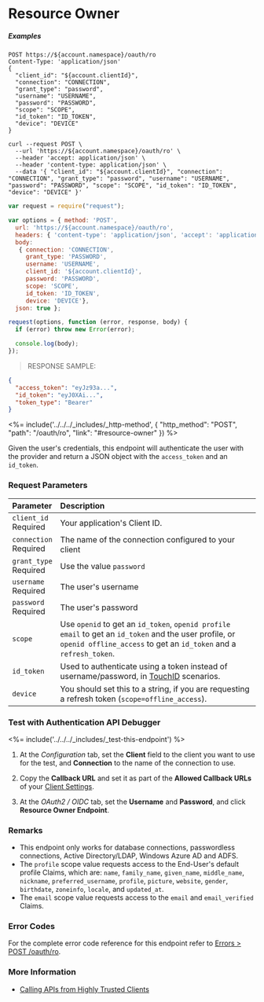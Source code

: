 # Resource Owner

<h5 class="code-snippet-title">Examples</h5>

```http
POST https://${account.namespace}/oauth/ro
Content-Type: 'application/json'
{
  "client_id": "${account.clientId}",
  "connection": "CONNECTION",
  "grant_type": "password",
  "username": "USERNAME",
  "password": "PASSWORD",
  "scope": "SCOPE",
  "id_token": "ID_TOKEN",
  "device": "DEVICE"
}
```

```shell
curl --request POST \
  --url 'https://${account.namespace}/oauth/ro' \
  --header 'accept: application/json' \
  --header 'content-type: application/json' \
  --data '{ "client_id": "${account.clientId}", "connection": "CONNECTION", "grant_type": "password", "username": "USERNAME", "password": "PASSWORD", "scope": "SCOPE", "id_token": "ID_TOKEN", "device": "DEVICE" }'
```

```javascript
var request = require("request");

var options = { method: 'POST',
  url: 'https://${account.namespace}/oauth/ro',
  headers: { 'content-type': 'application/json', 'accept': 'application/json' },
  body:
   { connection: 'CONNECTION',
     grant_type: 'PASSWORD',
     username: 'USERNAME',
     client_id: '${account.clientId}',
     password: 'PASSWORD',
     scope: 'SCOPE',
     id_token: 'ID_TOKEN',
     device: 'DEVICE'},
  json: true };

request(options, function (error, response, body) {
  if (error) throw new Error(error);

  console.log(body);
});
```

> RESPONSE SAMPLE:

```JSON
{
  "access_token": "eyJz93a...",
  "id_token": "eyJ0XAi...",
  "token_type": "Bearer"
}
```

<%= include('../../../_includes/_http-method', {
  "http_method": "POST",
  "path": "/oauth/ro",
  "link": "#resource-owner"
}) %>

Given the user's credentials, this endpoint will authenticate the user with the provider and return a JSON object with the `access_token` and an `id_token`.


### Request Parameters

| Parameter        | Description |
|:-----------------|:------------|
| `client_id` <br/><span class="label label-danger">Required</span> | Your application's Client ID. |
| `connection` <br/><span class="label label-danger">Required</span> | The name of the connection configured to your client |
| `grant_type` <br/><span class="label label-danger">Required</span> | Use the value `password` |
| `username` <br/><span class="label label-danger">Required</span> | The user's username |
| `password` <br/><span class="label label-danger">Required</span> | The user's password |
| `scope` | Use `openid` to get an `id_token`, `openid profile email` to get an `id_token` and the user profile, or `openid offline_access` to get an `id_token` and a `refresh_token`. |
| `id_token` | Used to authenticate using a token instead of username/password, in [TouchID](/libraries/lock-ios/touchid-authentication) scenarios. |
| `device` | You should set this to a string, if you are requesting a refresh token (`scope=offline_access`). |


### Test with Authentication API Debugger

<%= include('../../../_includes/_test-this-endpoint') %>

1. At the *Configuration* tab, set the **Client** field to the client you want to use for the test, and **Connection** to the name of the connection to use.

1. Copy the **Callback URL** and set it as part of the **Allowed Callback URLs** of your [Client Settings](${manage_url}/#/clients/${account.clientId}/settings).

1. At the *OAuth2 / OIDC* tab, set the **Username** and **Password**, and click **Resource Owner Endpoint**.


### Remarks

- This endpoint only works for database connections, passwordless connections, Active Directory/LDAP, Windows Azure AD and ADFS.
- The `profile` scope value requests access to the End-User's default profile Claims, which are: `name`, `family_name`, `given_name`, `middle_name`, `nickname`, `preferred_username`, `profile`, `picture`, `website`, `gender`, `birthdate`, `zoneinfo`, `locale`, and `updated_at`.
- The `email` scope value requests access to the `email` and `email_verified` Claims.


### Error Codes

For the complete error code reference for this endpoint refer to [Errors > POST /oauth/ro](#post-oauth-ro).


### More Information

- [Calling APIs from Highly Trusted Clients](/api-auth/grant/password)
